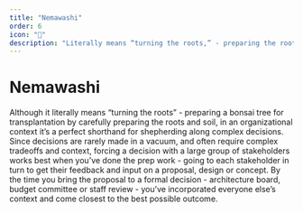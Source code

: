 ```yaml
---
title: "Nemawashi"
order: 6
icon: "🌱"
description: "Literally means “turning the roots,” - preparing the roots of a bonsai tree for transplantation - in an organizational context it’s a perfect shorthand for shepherding complex decisions. Decisions often require complex tradeoffs and insight from different parts of the organization, so getting agreement goes best when you’ve done the prep work - going to each stakeholder in turn to get their feedback and input on a design or concept. By the proposal comes to a formal decision at an architecture board, budget committee or staff review, you’ve incorporated everyone else’s context and come closest to the best possible outcome."
---
```


# Nemawashi

Although it literally means “turning the roots” - preparing a bonsai tree for transplantation by carefully preparing the roots and soil, in an organizational context it’s a perfect shorthand for shepherding along complex decisions. Since decisions are rarely made in a vacuum, and often require complex tradeoffs and context, forcing a decision with a large group of stakeholders works best when you’ve done the prep work - going to each stakeholder in turn to get their feedback and input on a proposal, design or concept. By the time you bring the proposal to a formal decision - architecture board, budget committee or staff review - you’ve incorporated everyone else’s context and come closest to the best possible outcome.
